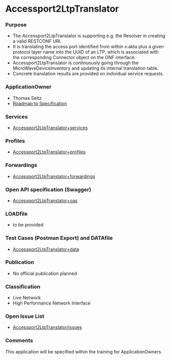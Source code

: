 # Accessport2LtpTranslator

### Purpose
- The Accessport2LtpTranslator is supporting e.g. the Resolver in creating a valid RESTCONF URI. 
- It is translating the access port identified from within x:akta plus a given protocol layer name into the UUID of an LTP, which is associated with the corresponding Connector object on the ONF interface. 
- Accessport2LtpTranslator is continuously going through the MicroWaveDeviceInventory and updating its internal translation table. 
- Concrete translation results are provided on individual service requests.

### ApplicationOwner
- Thomas Seitz
- [Roadmap to Specification](../../issues/1)

### Services
- [Accessport2LtpTranslator+services](./Accessport2LtpTranslator+services.yaml)

### Profiles
- [Accessport2LtpTranslator+profiles](./Accessport2LtpTranslator+profiles.yaml)

### Forwardings
- [Accessport2LtpTranslator+forwardings](./Accessport2LtpTranslator+forwardings.yaml)

### Open API specification (Swagger)
- [Accessport2LtpTranslator+oas](./Accessport2LtpTranslator+oas.yaml)

### LOADfile
- to be provided

### Test Cases (Postman Export) and DATAfile
- [Accessport2LtpTranslator+data](./Accessport2LtpTranslator+data.json)

### Publication
- No official publication planned

### Classification
- Live Network
- High Performance Network Interface

### Open Issue List
- [Accessport2LtpTranslator/issues](../../issues)

### Comments
This application will be specified within the training for ApplicationOwners.

